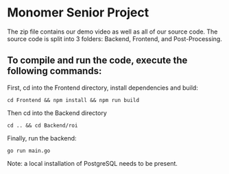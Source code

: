 # Monomer Senior Project

The zip file contains our demo video as well as all of our source code. The source code is split into 3 folders: Backend, Frontend, and Post-Processing.

## To compile and run the code, execute the following commands:

First, cd into the Frontend directory, install dependencies and build:
    
    cd Frontend && npm install && npm run build

Then cd into the Backend directory

    cd .. && cd Backend/roi

Finally, run the backend:

    go run main.go

Note: a local installation of PostgreSQL needs to be present.

